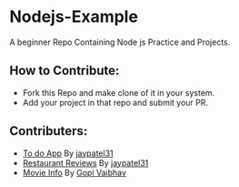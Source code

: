 # Nodejs-Example
A beginner Repo Containing Node js Practice and Projects.

## How to Contribute:
* Fork this Repo and make clone of it in your system.
* Add your project in that repo and submit your PR.

## Contributers:
* [To do App](https://github.com/jaypatel31/Nodejs-Example/tree/master/to-do-app) By [jaypatel31](https://github.com/jaypatel31)
* [Restaurant Reviews](https://github.com/jaypatel31/Nodejs-Example/tree/master/restaurant-reviews) By [jaypatel31](https://github.com/jaypatel31)
* [Movie Info](https://github.com/jaypatel31/Nodejs-Example/tree/master/movie-info) By [Gopi Vaibhav](https://github.com/gopivaibhav)